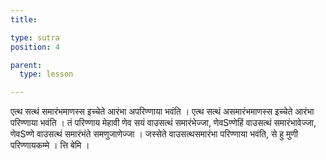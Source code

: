 ```yaml
---
title: 

type: sutra
position: 4

parent:
  type: lesson

---
```


एत्थ सत्थं समारंभमाणस्स इच्चेते आरंभा अपरिण्णाया भवंति । एत्थ सत्थं असमारंभमाणस्स इच्चेते आरंभा परिण्णाया भवंति । तं परिण्णाय मेहावी णेव सयं वाउसत्थं समारंभेज्जा, णेवSण्णेहिं वाउसत्थं समारंभावेज्जा, णेवSण्णे वाउसत्थं समारंभंते समणुजाणेज्जा । जस्सेते वाउसत्थसमारंभा परिण्णाया भवंति, से हु मुणी परिण्णायकम्मे । त्ति बेमि ।
